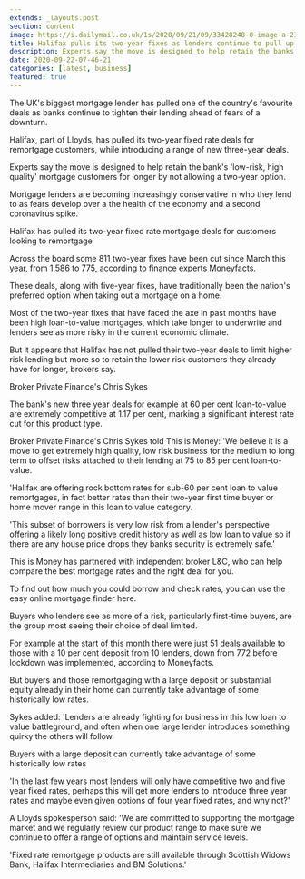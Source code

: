 ```yaml
---
extends: _layouts.post
section: content
image: https://i.dailymail.co.uk/1s/2020/09/21/09/33428248-0-image-a-23_1600677388265.jpg 
title: Halifax pulls its two-year fixes as lenders continue to pull up the drawbridge 
description: Experts say the move is designed to help retain the banks low risk, high quality mortgage customers for longer by not allowing a two-year option. 
date: 2020-09-22-07-46-21 
categories: [latest, business] 
featured: true 
--- 
```

The UK's biggest mortgage lender has pulled one of the country's favourite deals as banks continue to tighten their lending ahead of fears of a downturn. 

Halifax, part of Lloyds, has pulled its two-year fixed rate deals for remortgage customers, while introducing a range of new three-year deals. 

Experts say the move is designed to help retain the bank's 'low-risk, high quality' mortgage customers for longer by not allowing a two-year option. 

Mortgage lenders are becoming increasingly conservative in who they lend to as fears develop over a the health of the economy and a second coronavirus spike. 

Halifax has pulled its two-year fixed rate mortgage deals for customers looking to remortgage

Across the board some 811 two-year fixes have been cut since March this year, from 1,586 to 775, according to finance experts Moneyfacts.

These deals, along with five-year fixes, have traditionally been the nation's preferred option when taking out a mortgage on a home.  

Most of the two-year fixes that have faced the axe in past months have been high loan-to-value mortgages, which take longer to underwrite and lenders see as more risky in the current economic climate.

But it appears that Halifax has not pulled their two-year deals to limit higher risk lending but more so to retain the lower risk customers they already have for longer, brokers say.

Broker Private Finance's Chris Sykes

The bank's new three year deals for example at 60 per cent loan-to-value are extremely competitive at 1.17 per cent, marking a significant interest rate cut for this product type. 

Broker Private Finance's Chris Sykes told This is Money: 'We believe it is a move to get extremely high quality, low risk business for the medium to long term to offset risks attached to their lending at 75 to 85 per cent loan-to-value.

'Halifax are offering rock bottom rates for sub-60 per cent loan to value remortgages, in fact better rates than their two-year first time buyer or home mover range in this loan to value category. 

'This subset of borrowers is very low risk from a lender's perspective offering a likely long positive credit history as well as low loan to value so if there are any house price drops they banks security is extremely safe.' 

This is Money has partnered with independent broker L&C, who can help compare the best mortgage rates and the right deal for you.  

To find out how much you could borrow and check rates, you can use the easy online mortgage finder here. 

Buyers who lenders see as more of a risk, particularly first-time buyers, are the group most seeing their choice of deal limited.

For example at the start of this month there were just 51 deals available to those with a 10 per cent deposit from 10 lenders, down from 772 before lockdown was implemented, according to Moneyfacts. 

But buyers and those remortgaging with a large deposit or substantial equity already in their home can currently take advantage of some historically low rates. 

Sykes added: 'Lenders are already fighting for business in this low loan to value battleground, and often when one large lender introduces something quirky the others will follow. 

Buyers with a large deposit can currently take advantage of some historically low rates

'In the last few years most lenders will only have competitive two and five year fixed rates, perhaps this will get more lenders to introduce three year rates and maybe even given options of four year fixed rates, and why not?'  

A Lloyds spokesperson said: 'We are committed to supporting the mortgage market and we regularly review our product range to make sure we continue to offer a range of options and maintain service levels. 

'Fixed rate remortgage products are still available through Scottish Widows Bank, Halifax Intermediaries and BM Solutions.'

